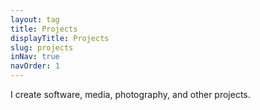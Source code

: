 ```yaml
---
layout: tag
title: Projects
displayTitle: Projects
slug: projects
inNav: true
navOrder: 1
---
```


I create software, media, photography, and other projects.
